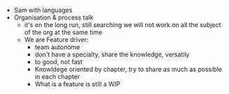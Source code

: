 - Sam with languages
- Organisation & process talk 
	- it's on the long run, still searching we will not work on all the subject of the org at the same time
	- We are Feature driver:
		- team autonome
		- don't have a specialty, share the knowledge, versatily
		- to good, not fast 
		- Knowldege oriented by chapter, try to share as much as possible in each chapter 
		- What is a feature is still a WIP